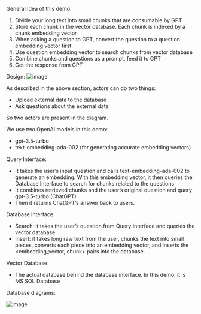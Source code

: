 General Idea of this demo:

1. Divide your long text into small chunks that are consumable by GPT
2. Store each chunk in the vector database. Each chunk is indexed by a chunk embedding vector
3. When asking a question to GPT, convert the question to a question embedding vector first
4. Use question embedding vector to search chunks from vector database
5. Combine chunks and questions as a prompt, feed it to GPT
6. Get the response from GPT

Design:
![image](https://github.com/ttkiviranta/ChatGPT-API/assets/22675135/23689099-69e2-4e7e-b13c-6bb711778bb7)

As described in the above section, actors can do two things:

- Upload external data to the database
- Ask questions about the external data

So two actors are present in the diagram.

We use two OpenAI models in this demo:

- gpt-3.5-turbo 
- text-embedding-ada-002 (for generating accurate embedding vectors) 

Query Interface:

- It takes the user’s input question and calls text-embedding-ada-002 to generate an embedding. With this embedding vector, it then queries the Database Interface to search for chunks related to the questions
- It combines retrieved chunks and the user’s original question and query gpt-3.5-turbo (ChatGPT)
- Then it returns ChatGPT’s answer back to users.

Database Interface:

- Search: it takes the user’s question from Query Interface and queries the vector database
- Insert: it takes long raw text from the user, chunks the text into small pieces, converts each piece into an embedding vector, and inserts the <embedding_vector, chunk> pairs into the database.

Vector Database:

- The actual database behind the database interface. In this demo, it is MS SQL Database


Database diagrams:

![image](https://github.com/ttkiviranta/ChatGPT-API/assets/22675135/3b10ed74-6a74-4cd6-b39f-6168baa8d7ab)
